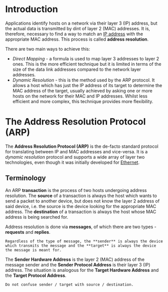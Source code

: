# Introduction
Applications identify hosts on a network via their layer 3 (IP) address, but the actual data is transmitted by dint of layer 2 (MAC) addresses. It is, therefore, necessary to find a way to match an [IP address](../Internet%20Protocol%20(IP)/index.md) with the appropriate MAC address. This process is called **address resolution**.

There are two main ways to achieve this:
- *Direct Mapping* - a formula is used to map layer 3 addresses to layer 2 ones. This is the more efficient technique but it is limited in terms of the size of the data link addresses compared to the network layer addresses.
- *Dynamic Resolution* - this is the method used by the ARP protocol. It allows a host which has just the IP address of its target to determine the MAC address of the target, usually achieved by asking one or more hosts on the network for their MAC and IP addresses. Whilst less efficient and more complex, this technique provides more flexibility.

# The Address Resolution Protocol (ARP)
The **Address Resolution Protocol (ARP)** is the de-facto standard protocol for translating between IP and MAC addresses and vice-versa. It is a *dynamic resolution* protocol and supports a wide array of layer two technologies, even though it was initially developed for [Ethernet](../Ethernet%20(IEEE%20802.3).md).

## Terminology
An ARP **transaction** is the process of two hosts undergoing address resolution. The **source** of a transaction is always the host which wants to send a packet to another device, but does not know the layer 2 address of said device, i.e. the source is the device looking for the appropriate MAC address. The **destination** of a transaction is always the host whose MAC address is being searched for.

Address resolution is done via **messages**, of which there are two types - **requests** and **replies**. 

```admonish important
Regardless of the type of message, the **sender** is always the device which transmits the message and the **target** is always the device the message is meant for.
```

The **Sender Hardware Address** is the layer 2 (MAC) address of the message sender and the **Sender Protocol Address** is their layer 3 (IP) address. The situation is analogous for the **Target Hardware Address** and the **Target Protocol Address**. 

```admonish warning
Do not confuse sender / target with source / destination.
```

